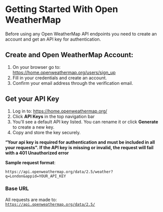 # Getting Started With Open WeatherMap 
Before using any Open WeatherMap API endpoints you need to create an account and get an API key for authentication.

## Create and Open WeatherMap Account:
1. On your browser go to: https://home.openweathermap.org/users/sign_up
2.  Fill in your credentials and create an account. 
3. Confirm your email address through the verification email. 

## Get your API Key
1. Log in to: https://home.openweathermap.org/
2. Click **API Keys** in the top navigation bar
3. You'll see a default API key listed. You can rename it or click **Generate** to create a new key.
4. Copy and store the key securely.

**“Your api key is required for authentication and must be included in all your requests". If the API key is missing or invalid, the request will fail with a 401 Unauthorized error**

**Sample request format**:

```http
https://api.openweathermap.org/data/2.5/weather?q=London&appid=YOUR_API_KEY
```

### Base URL

All requests are made to:  
[`https://api.openweathermap.org/data/2.5/`](https://api.openweathermap.org/data/2.5/)

